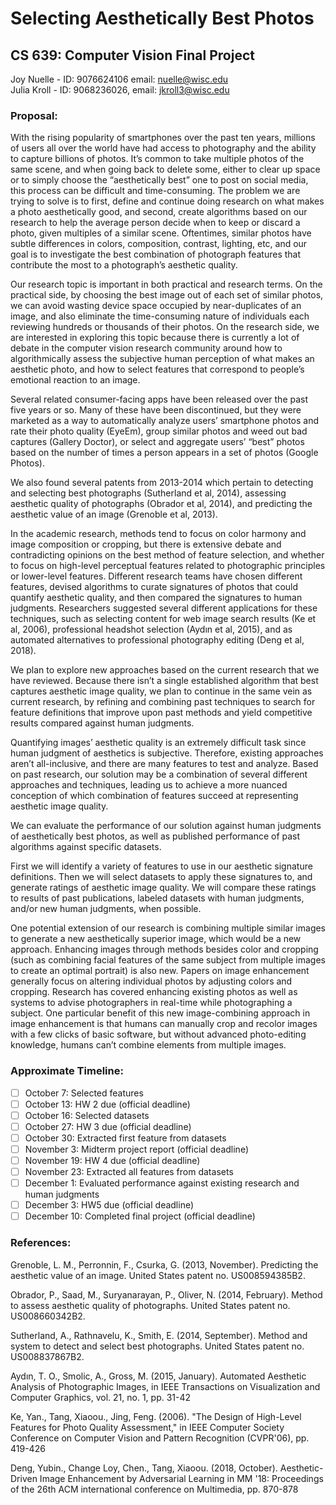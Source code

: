 # Selecting Aesthetically Best Photos

## CS 639: Computer Vision Final Project

Joy Nuelle - ID: 9076624106 email: nuelle@wisc.edu <br />
Julia Kroll - ID: 9068236026, email: jkroll3@wisc.edu

### Proposal:
With the rising popularity of smartphones over the past ten years, millions of users all over the world have had access to photography and the ability to capture billions of photos. It’s common to take multiple photos of the same scene, and when going back to delete some, either to clear up space or to simply choose the “aesthetically best” one to post on social media, this process can be difficult and time-consuming. The problem we are trying to solve is to first, define and continue doing research on what makes a photo aesthetically good, and second, create algorithms based on our research to help the average person decide when to keep or discard a photo, given multiples of a similar scene. Oftentimes, similar photos have subtle differences in colors, composition, contrast, lighting, etc, and our goal is to investigate the best combination of photograph features that contribute the most to a photograph’s aesthetic quality.
 
Our research topic is important in both practical and research terms. On the practical side, by choosing the best image out of each set of similar photos, we can avoid wasting device space occupied by near-duplicates of an image, and also eliminate the time-consuming nature of individuals each reviewing hundreds or thousands of their photos. On the research side, we are interested in exploring this topic because there is currently a lot of debate in the computer vision research community around how to algorithmically assess the subjective human perception of what makes an aesthetic photo, and how to select features that correspond to people’s emotional reaction to an image.

Several related consumer-facing apps have been released over the past five years or so. Many of these have been discontinued, but they were marketed as a way to automatically analyze users’ smartphone photos and rate their photo quality (EyeEm), group similar photos and weed out bad captures (Gallery Doctor), or select and aggregate users’ “best” photos based on the number of times a person appears in a set of photos (Google Photos).

We also found several patents from 2013-2014 which pertain to detecting and selecting best photographs (Sutherland et al, 2014), assessing aesthetic quality of photographs (Obrador et al, 2014), and predicting the aesthetic value of an image (Grenoble et al, 2013).

In the academic research, methods tend to focus on color harmony and image composition or cropping, but there is extensive debate and contradicting opinions on the best method of feature selection, and whether to focus on high-level perceptual features related to photographic principles or lower-level features. Different research teams have chosen different features, devised algorithms to curate signatures of photos that could quantify aesthetic quality, and then compared the signatures to human judgments. Researchers suggested several different applications for these techniques, such as selecting content for web image search results (Ke et al, 2006), professional headshot selection (Aydın et al, 2015), and as automated alternatives to professional photography editing (Deng et al, 2018).

We plan to explore new approaches based on the current research that we have reviewed. Because there isn’t a single established algorithm that best captures aesthetic image quality, we plan to continue in the same vein as current research, by refining and combining past techniques to search for feature definitions that improve upon past methods and yield competitive results compared against human judgments.
 
Quantifying images’ aesthetic quality is an extremely difficult task since human judgment of aesthetics is subjective. Therefore, existing approaches aren’t all-inclusive, and there are many features to test and analyze. Based on past research, our solution may be a combination of several different approaches and techniques, leading us to achieve a more nuanced conception of which combination of features succeed at representing aesthetic image quality.
 
We can evaluate the performance of our solution against human judgments of aesthetically best photos, as well as published performance of past algorithms against specific datasets.

First we will identify a variety of features to use in our aesthetic signature definitions. Then we will select datasets to apply these signatures to, and generate ratings of aesthetic image quality. We will compare these ratings to results of past publications, labeled datasets with human judgments, and/or new human judgments, when possible.

One potential extension of our research is combining multiple similar images to generate a new aesthetically superior image, which would be a new approach. Enhancing images through methods besides color and cropping (such as combining facial features of the same subject from multiple images to create an optimal portrait) is also new. Papers on image enhancement generally focus on altering individual photos by adjusting colors and cropping. Research has covered enhancing existing photos as well as systems to advise photographers in real-time while photographing a subject. One particular benefit of this new image-combining approach in image enhancement is that humans can manually crop and recolor images with a few clicks of basic software, but without advanced photo-editing knowledge, humans can’t combine elements from multiple images.



### Approximate Timeline:
- [ ] October 7: Selected features
- [ ] October 13: HW 2 due (official deadline)
- [ ] October 16: Selected datasets
- [ ] October 27: HW 3 due (official deadline)
- [ ] October 30: Extracted first feature from datasets 
- [ ] November 3: Midterm project report (official deadline)
- [ ] November 19: HW 4 due (official deadline)
- [ ] November 23: Extracted all features from datasets
- [ ] December 1: Evaluated performance against existing research and human judgments
- [ ] December 3: HW5 due (official deadline)
- [ ] December 10: Completed final project (official deadline)

### References:
Grenoble, L. M., Perronnin, F., Csurka, G. (2013, November). Predicting the aesthetic value of an image. United States patent no. US008594385B2.

Obrador, P., Saad, M., Suryanarayan, P., Oliver, N. (2014, February). Method to assess aesthetic quality of photographs. United States patent no. US008660342B2.

Sutherland, A., Rathnavelu, K., Smith, E. (2014, September). Method and system to detect and select best photographs. United States patent no. US008837867B2.

Aydın, T. O.,  Smolic, A., Gross, M. (2015, January). Automated Aesthetic Analysis of Photographic Images, in IEEE Transactions on Visualization and Computer Graphics, vol. 21, no. 1, pp. 31-42

Ke, Yan., Tang, Xiaoou., Jing, Feng. (2006). "The Design of High-Level Features for Photo Quality Assessment," in IEEE Computer Society Conference on Computer Vision and Pattern Recognition (CVPR'06), pp. 419-426
 
Deng, Yubin., Change Loy, Chen., Tang, Xiaoou. (2018, October). Aesthetic-Driven Image Enhancement by Adversarial Learning in MM '18: Proceedings of the 26th ACM international conference on Multimedia, pp. 870-878

